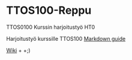 # TTOS100-Reppu
TTOS0100 Kurssin harjoitustyö HT0


Harjoitustyö kurssille TTOS100
 [Markdown guide](https://guides.github.com/features/mastering-markdown/)
 
 [Wiki](https://github.com/K5661/TTos100-Reppu/wiki)
+
+;)
